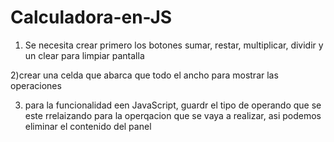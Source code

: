 # Calculadora-en-JS


  
1) Se necesita crear primero los botones 
sumar, restar, multiplicar, dividir y un clear para limpiar pantalla 

2)crear una celda que abarca que todo el ancho 
para mostrar las operaciones

3) para la funcionalidad een JavaScript, guardr el tipo de operando que 
se este rrelaizando para la operqacion que se vaya a realizar, asi podemos eliminar el contenido
del panel 
